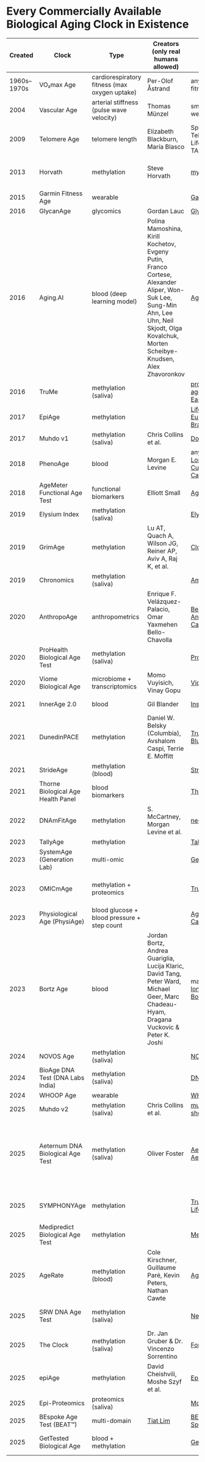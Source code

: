 # Every Commercially Available Biological Aging Clock in Existence

|Created|Clock|Type|Creators (only real humans allowed)|Sellers|Availability|
|-|-|-|-|-|-|
|1960s–1970s|VO₂max Age|cardiorespiratory fitness (max oxygen uptake)|Per-Olof Åstrand|any sports lab, fitness trackers|global|
|2004|Vascular Age|arterial stiffness (pulse wave velocity)|Thomas Münzel|smart scales, wearables, clinics|global|
|2009|Telomere Age|telomere length|Elizabeth Blackburn, María Blasco|SpectraCell, TeloYears, LifeUnlocked, TA65, Life Length|global|
|2013|Horvath|methylation|Steve Horvath|[myDNAge](https://www.mydnage.com/products/blood)|USA, Canada, Europe and Australia|
|2015|Garmin Fitness Age|wearable||[Garmin](https://www.garmin.com/)|global|
|2016|GlycanAge|glycomics|Gordan Lauc|[GlycanAge](https://glycanage.com/price-and-plans)|global|
|2016|Aging.AI|blood (deep learning model)|Polina Mamoshina, Kirill Kochetov, Evgeny Putin, Franco Cortese, Alexander Aliper, Won-Suk Lee, Sung-Min Ahn, Lee Uhn, Neil Skjodt, Olga Kovalchuk, Morten Scheibye-Knudsen, Alex Zhavoronkov|[Aging.AI](https://www.unhooked.co.uk/diversity-ai/aging/index.html)|global (online)|
|2016|TruMe|methylation (saliva)||[prohealth](https://www.prohealth.com/products/trume-at-home-dna-biological-age-test-tst100), [agelessrx](https://agelessrx.com/trume/), [EasyDNA](https://easydna.co.uk/knowyourbioage-test/)|Canada, US, UK|
|2017|EpiAge|methylation||[Life Extension Europe](https://www.lifeextensioneurope.com/epiage-epigenetic-age-test), [BrainMarket](https://www.brainmarket.hu/hansen-epiage-biological-age-test-kits--test-k-urceni-biologickeho-veku/)|Europe|
|2017|Muhdo v1|methylation (saliva)|Chris Collins et al.|[DoNotAge](https://donotage.org/biological-age-test-kit)|global|
|2018|PhenoAge|blood|Morgan E. Levine|any lab, [Longevity World Cup Pheno Age Calculator](https://www.longevityworldcup.com/onboarding/pheno-age.html)|gobal|
|2018|AgeMeter Functional Age Test|functional biomarkers|Elliott Small|[AgeMeter](https://agemeter.com/)|global|
|2019|Elysium Index|methylation (saliva)||[Elysium Health](https://www.elysiumhealth.com/products/index)|US|
|2019|GrimAge|methylation|Lu AT, Quach A, Wilson JG, Reiner AP, Aviv A, Raj K, et al.|[Clock Foundation](https://clockfoundation.org/product/grimage-epigenetic-age-test-promo/)|United States, UK and Europe|
|2019|Chronomics|methylation (saliva)||[Amazon](https://www.amazon.com/Chronomics-Epigenetic-Biological-Age-Test/dp/B0CSHHKZJP),[OneADay](https://shop.oneaday.com/products/biological-age)|UK|
|2020|AnthropoAge|anthropometrics|Enrique F. Velázquez-Palacio, Omar Yaxmehen Bello-Chavolla|[BelloLab AnthropoAge Calculator](https://bellolab.shinyapps.io/anthropoage/)|global (online)|
|2020|ProHealth Biological Age Test|methylation (saliva)||[ProHealth](https://www.prohealth.com/collections/testing/products/prohealth-biological-age-test-tst101), [Ubuy](https://www.ubuy.fr/en/product/MC3YCU42G-at-home-biological-age-test-most-advanced-test-to-reveal-your-true-age-telomere-length-rate-of-aging-clinically-researched-epigenetic-markers)|USA|
|2020|Viome Biological Age|microbiome + transcriptomics|Momo Vuyisich, Vinay Gopu|[Viome](https://www.viome.com/products/full-body-intelligence)|USA + selected international|
|2021|InnerAge 2.0|blood|Gil Blander|[InsideTracker](https://store.insidetracker.com/products/innerage)|USA, Canada|
|2021|DunedinPACE|methylation|Daniel W. Belsky (Columbia), Avshalom Caspi, Terrie E. Moffitt|[TruDiagnostic](https://shop.trudiagnostic.com/products/truage-complete-epigenetic-collection), [Blueprint](https://blueprint.bryanjohnson.com/products/speed-of-aging)|all US territories and most countries|
|2021|StrideAge|methylation (blood)||[Stride](https://www.getstride.com/us/shop/strideone/)|USA|
|2021|Thorne Biological Age Health Panel|blood biomarkers||[Thorne](https://www.thorne.com/products/dp/biological-age)|USA|
|2022|DNAmFitAge|methylation|S. McCartney, Morgan Levine et al.|[neotes](https://neotes.com/en/produkt/neotes-bioage-test/)|Germany|
|2023|TallyAge|methylation||[Tally Health](https://tallyhealth.com/products/test-kit)|USA|
|2023|SystemAge (Generation Lab)|multi-omic||[Generation Lab](https://www.generationlab.com/the-systemage-test)|global|
|2023|OMICmAge|methylation + proteomics||[TruDiagnostic](https://shop.trudiagnostic.com/products/truage-complete-epigenetic-collection)|all US territories and most countries|
|2023|Physiological Age (PhysiAge)|blood glucose + blood pressure + step count||[Aging is Beautiful Calculator](https://agingisbeautiful.com/2023/08/18/a-simple-way-to-calculate-your-physiological-age/)|global (online)|
|2023|Bortz Age|blood|Jordan Bortz, Andrea Guariglia, Lucija Klaric, David Tang, Peter Ward, Michael Geer, Marc Chadeau-Hyam, Dragana Vuckovic & Peter K. Joshi |many labs, [longevity-tools Bortz calculator](https://www.longevity-tools.com/humanitys-bortz-blood-age)|global|
|2024|NOVOS Age|methylation (saliva)||[NOVOS](https://novoslabs.com/product/novos-age/)|USA, Canada|
|2024|BioAge DNA Test (DNA Labs India)|methylation (saliva)||[DNA Labs India](https://dnalabsindia.com/test/longevity-biological-age-bioage-dna-test)|India, international shipping|
|2024|WHOOP Age|wearable||[WHOOP](https://www.whoop.com/)|global|
|2025|Muhdo v2|methylation (saliva)|Chris Collins et al.|[muhdohub](https://muhdohub.com/products/dna-epigenetic-kit), [shop.muhdo](https://shop.muhdo.com/)|global|
|2025|Aeternum DNA Biological Age Test|methylation (saliva)|Oliver Foster|[Aeternum](https://aeternum.site/products/aeternum-biological-age-test-kit), [Aeternum EU](https://eu.aeternum.site/product/aeternum-biological-age-test-kit/)|global (domestic stock in USA, Canada, UK, Australia, Singapore, Hong Kong, & Europe)|
|2025|SYMPHONYAge|methylation||[TruDiagnostic](https://shop.trudiagnostic.com/products/truage-complete-epigenetic-collection), [Life Extension](https://www.lifeextension.com/lab-testing/itemlc900003/truage-complete-epigenetic-age-profile-finger-stick-test)|all US territories and most countries|
|2025|Medipredict Biological Age Test|methylation||[Medipredict](https://medipredict.com/en/products/biologiai-eletkor)|Hungary, EU|
|2025|AgeRate|methylation (blood)|Cole Kirschner, Guillaume Paré, Kevin Peters, Nathan Cawte|[AgeRate](https://agerate.com/), [Jinfinity](https://www.jinfiniti.com/product/biological-age-agerate-epigenetic-age/)|USA, Canada|
|2025|SRW DNA Age Test|methylation (saliva)||[NetPharmacy](https://www.netpharmacy.co.nz/products/srw-laboratories-dna-age-biological-age-test)|New Zealand, Australia|
|2025|The Clock|methylation (saliva)|Dr. Jan Gruber & Dr. Vincenzo Sorrentino|[ForYouth](https://foryouth.co/products/the-clock-biological-age-test)|global|
|2025|epiAge|methylation|David Cheishvili, Moshe Szyf et al.|[EpiMedTech](https://epimedtech.com/product/epiage/)|Singapore, Hong Kong, US, Canada|
|2025|Epi-Proteomics|proteomics (saliva)||[MoleQlar](https://moleqlar.com/en/products/epi-proteomics-test-en)|Europe|
|2025|BEspoke Age Test (BEAT™)|multi-domain|[Tiat Lim](https://www.instagram.com/deaging.guru/)|[BEAT™ Spreadsheet](https://onedrive.live.com/:x:/g/personal/43A80B3B028E9AE0/EeCajgI7C6gggENT6AUAAAABl2j0sLEo1_wgrV6AFeAwZw?resid=43A80B3B028E9AE0!387155&ithint=file%2Cxlsx&e=rhECw2&migratedtospo=true&redeem=aHR0cHM6Ly8xZHJ2Lm1zL3gvYy80M2E4MGIzYjAyOGU5YWUwL0VlQ2FqZ0k3QzZnZ2dFTlQ2QVVBQUFBQmwyajBzTEVvMV93Z3JWNkFGZUF3Wnc_ZT1yaEVDdzI)|global|
|2025|GetTested Biological Age|blood + methylation||[GetTested.io](https://gettested.io/product/biological-age-and-longevity-test)|more than 60 countries|
